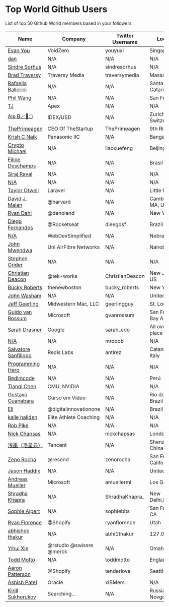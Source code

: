 # Top World Github Users

List of top 50 Github World members based in your followers.

<!-- START TOP USERS -->
| Name | Company | Twitter Username | Location | Repositories |
|------|---------|------------------|----------|--------------|
| [Evan You](https://github.com/yyx990803) | VoidZero | youyuxi | Singapore | 198 |
| [dan](https://github.com/gaearon) | N/A | N/A | N/A | 286 |
| [Sindre Sorhus](https://github.com/sindresorhus) | N/A | sindresorhus | N/A | 1118 |
| [Brad Traversy](https://github.com/bradtraversy) | Traversy Media | traversymedia | Massachusetts | 309 |
| [Rafaella Ballerini](https://github.com/rafaballerini) | N/A | N/A | Santa Catarina, Brasil | 59 |
| [Phil Wang](https://github.com/lucidrains) | N/A | N/A | San Francisco | 360 |
| [TJ](https://github.com/tj) | Apex | N/A | N/A | 296 |
| [Alp ₿📈🚀🌕](https://github.com/IDouble) | IDEX/USD | N/A | Zurich, Switzerland | 61 |
| [ThePrimeagen](https://github.com/ThePrimeagen) | CEO Of TheStartup | ThePrimeagen | 9th Ring, Vim | 228 |
| [Krish C Naik](https://github.com/krishnaik06) | Panasonic IIC | N/A | Bangalore | 344 |
| [Crypto Michael](https://github.com/michaelliao) | N/A | liaoxuefeng | Beijing, China | 106 |
| [Filipe Deschamps](https://github.com/filipedeschamps) | N/A | N/A | Brasil | 21 |
| [Siraj Raval](https://github.com/llSourcell) | N/A | N/A | N/A | 482 |
| [N/A](https://github.com/CodeWithHarry) | N/A | N/A | N/A | 38 |
| [Taylor Otwell](https://github.com/taylorotwell) | Laravel | N/A | Little Rock, AR | 32 |
| [David J. Malan](https://github.com/dmalan) | @harvard | N/A | Cambridge, MA, USA | 22 |
| [Ryan Dahl](https://github.com/ry) | @denoland  | N/A | New York City | 61 |
| [Diego Fernandes](https://github.com/diego3g) | @Rocketseat  | dieegosf | Brazil | 75 |
| [N/A](https://github.com/WebDevSimplified) | WebDevSimplified | N/A | Nebraska | 226 |
| [John Mwendwa](https://github.com/JohnMwendwa) | Uni AirFibre Networks | N/A | Nairobi, Kenya | 112 |
| [Stephen Grider](https://github.com/StephenGrider) | N/A | N/A | N/A | 122 |
| [Christian Deacon](https://github.com/gamemann) | @tek-works | ChristianDeacon | New Jersey, US | 173 |
| [Bucky Roberts](https://github.com/buckyroberts) | thenewboston | bucky_roberts | New York, NY | 45 |
| [John Washam](https://github.com/jwasham) | N/A | N/A | United States | 30 |
| [Jeff Geerling](https://github.com/geerlingguy) | Midwestern Mac, LLC | geerlingguy | St. Louis, MO | 304 |
| [Guido van Rossum](https://github.com/gvanrossum) | Microsoft | gvanrossum | San Francisco Bay Area | 26 |
| [Sarah Drasner](https://github.com/sdras) | Google | sarah_edo | All over the place | 102 |
| [N/A](https://github.com/mrdoob) | N/A | mrdoob | N/A | 42 |
| [Salvatore Sanfilippo](https://github.com/antirez) | Redis Labs | antirez | Catania, Sicily, Italy | 94 |
| [Programming Hero](https://github.com/ProgrammingHero1) | N/A | N/A | N/A | 911 |
| [Bedimcode](https://github.com/bedimcode) | N/A | N/A | Perú | 154 |
| [Tianqi Chen](https://github.com/tqchen) | CMU, NVIDIA | N/A | N/A | 41 |
| [Gustavo Guanabara](https://github.com/professorguanabara) | Curso em Vídeo | N/A | Rio de Janeiro, Brazil | 7 |
| [Eli](https://github.com/elidianaandrade) | @digitalinnovationone | N/A | Brazil | 7 |
| [kalle hallden](https://github.com/KalleHallden) | Elite Athlete Coaching | N/A | N/A | 58 |
| [Rob Pike](https://github.com/robpike) | N/A | N/A | N/A | 21 |
| [Nick Chapsas](https://github.com/Elfocrash) | N/A | nickchapsas | London, UK | 48 |
| [浅墨（毛星云）](https://github.com/QianMo) | Tencent | N/A | Shenzhen, China | 37 |
| [Zeno Rocha](https://github.com/zenorocha) | @resend | zenorocha | San Francisco, California | 147 |
| [Jason Haddix](https://github.com/jhaddix) | N/A | N/A | United States | 77 |
| [Andreas Mueller](https://github.com/amueller) | Microsoft | amuellerml | Los Gatos | 200 |
| [Shradha Khapra](https://github.com/shradha-khapra) | N/A | ShradhaKhapra_ | New Delhi,India | 15 |
| [Sophie Alpert](https://github.com/sophiebits) | N/A | sophiebits | San Francisco, CA | 174 |
| [Ryan Florence](https://github.com/ryanflorence) | @Shopify  | ryanflorence | Utah | 295 |
| [abhishek thakur](https://github.com/abhishekkrthakur) | N/A | abhi1thakur | 127.0.0.1 | 85 |
| [Yihui Xie](https://github.com/yihui) | @rstudio @swissre @merck | N/A | Omaha, NE | 90 |
| [Todd Motto](https://github.com/toddmotto) | N/A | toddmotto | England, UK | 76 |
| [Aaron Patterson](https://github.com/tenderlove) | @Shopify | tenderlove | Seattle | 374 |
| [Ashish Patel](https://github.com/ashishpatel26) | Oracle | xIBMers | N/A | Ahmedabad | 2045 |
| [Kirill Sukhorukov](https://github.com/K1rsN7) | Searching... | N/A | Russia, Nizhny Novgorod | 22 |
<!-- END TOP USERS -->
